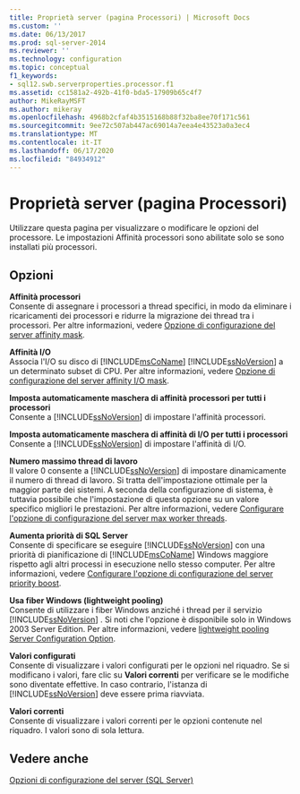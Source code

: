 ```yaml
---
title: Proprietà server (pagina Processori) | Microsoft Docs
ms.custom: ''
ms.date: 06/13/2017
ms.prod: sql-server-2014
ms.reviewer: ''
ms.technology: configuration
ms.topic: conceptual
f1_keywords:
- sql12.swb.serverproperties.processor.f1
ms.assetid: cc1581a2-492b-41f0-bda5-17909b65c4f7
author: MikeRayMSFT
ms.author: mikeray
ms.openlocfilehash: 4968b2cfaf4b3515168b88f32ba8ee70f171c561
ms.sourcegitcommit: 9ee72c507ab447ac69014a7eea4e43523a0a3ec4
ms.translationtype: MT
ms.contentlocale: it-IT
ms.lasthandoff: 06/17/2020
ms.locfileid: "84934912"
---
```

# <a name="server-properties-processors-page"></a>Proprietà server (pagina Processori)
  Utilizzare questa pagina per visualizzare o modificare le opzioni del processore. Le impostazioni Affinità processori sono abilitate solo se sono installati più processori.  
  
## <a name="options"></a>Opzioni  
 **Affinità processori**  
 Consente di assegnare i processori a thread specifici, in modo da eliminare i ricaricamenti dei processori e ridurre la migrazione dei thread tra i processori. Per altre informazioni, vedere [Opzione di configurazione del server affinity mask](affinity-mask-server-configuration-option.md).  
  
 **Affinità I/O**  
 Associa l'I/O su disco di [!INCLUDE[msCoName](../../includes/msconame-md.md)] [!INCLUDE[ssNoVersion](../../includes/ssnoversion-md.md)] a un determinato subset di CPU. Per altre informazioni, vedere [Opzione di configurazione del server affinity I/O mask](affinity-input-output-mask-server-configuration-option.md).  
  
 **Imposta automaticamente maschera di affinità processori per tutti i processori**  
 Consente a [!INCLUDE[ssNoVersion](../../includes/ssnoversion-md.md)] di impostare l'affinità processori.  
  
 **Imposta automaticamente maschera di affinità di I/O per tutti i processori**  
 Consente a [!INCLUDE[ssNoVersion](../../includes/ssnoversion-md.md)] di impostare l'affinità di I/O.  
  
 **Numero massimo thread di lavoro**  
 Il valore 0 consente a [!INCLUDE[ssNoVersion](../../includes/ssnoversion-md.md)] di impostare dinamicamente il numero di thread di lavoro. Si tratta dell'impostazione ottimale per la maggior parte dei sistemi. A seconda della configurazione di sistema, è tuttavia possibile che l'impostazione di questa opzione su un valore specifico migliori le prestazioni. Per altre informazioni, vedere [Configurare l'opzione di configurazione del server max worker threads](configure-the-max-worker-threads-server-configuration-option.md).  
  
 **Aumenta priorità di SQL Server**  
 Consente di specificare se eseguire [!INCLUDE[ssNoVersion](../../includes/ssnoversion-md.md)] con una priorità di pianificazione di [!INCLUDE[msCoName](../../includes/msconame-md.md)] Windows maggiore rispetto agli altri processi in esecuzione nello stesso computer. Per altre informazioni, vedere [Configurare l'opzione di configurazione del server priority boost](configure-the-priority-boost-server-configuration-option.md).  
  
 **Usa fiber Windows (lightweight pooling)**  
 Consente di utilizzare i fiber Windows anziché i thread per il servizio [!INCLUDE[ssNoVersion](../../includes/ssnoversion-md.md)] . Si noti che l'opzione è disponibile solo in Windows 2003 Server Edition. Per altre informazioni, vedere [lightweight pooling Server Configuration Option](lightweight-pooling-server-configuration-option.md).  
  
 **Valori configurati**  
 Consente di visualizzare i valori configurati per le opzioni nel riquadro. Se si modificano i valori, fare clic su **Valori correnti** per verificare se le modifiche sono diventate effettive. In caso contrario, l'istanza di [!INCLUDE[ssNoVersion](../../includes/ssnoversion-md.md)] deve essere prima riavviata.  
  
 **Valori correnti**  
 Consente di visualizzare i valori correnti per le opzioni contenute nel riquadro. I valori sono di sola lettura.  
  
## <a name="see-also"></a>Vedere anche  
 [Opzioni di configurazione del server &#40;SQL Server&#41;](server-configuration-options-sql-server.md)  
  
  
